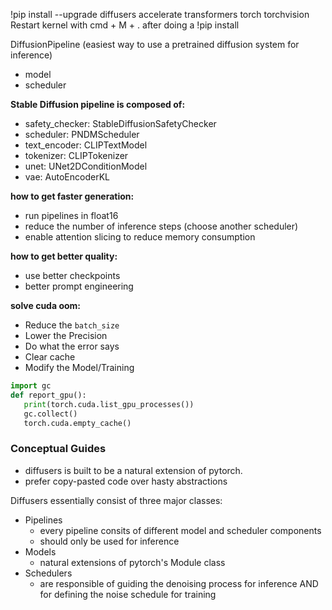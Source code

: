 !pip install --upgrade diffusers accelerate transformers torch torchvision
Restart kernel with cmd + M + . after doing a !pip install

DiffusionPipeline (easiest way to use a pretrained diffusion system for inference)

- model
- scheduler

**Stable Diffusion pipeline is composed of:**

- safety_checker: StableDiffusionSafetyChecker
- scheduler: PNDMScheduler
- text_encoder: CLIPTextModel
- tokenizer: CLIPTokenizer
- unet: UNet2DConditionModel
- vae: AutoEncoderKL

**how to get faster generation:**

- run pipelines in float16
- reduce the number of inference steps (choose another scheduler)
- enable attention slicing to reduce memory consumption

**how to get better quality:**

- use better checkpoints
- better prompt engineering

**solve cuda oom:**

- Reduce the `batch_size`
- Lower the Precision
- Do what the error says
- Clear cache
- Modify the Model/Training

```py
import gc
def report_gpu():
   print(torch.cuda.list_gpu_processes())
   gc.collect()
   torch.cuda.empty_cache()
```

### Conceptual Guides

- diffusers is built to be a natural extension of pytorch.
- prefer copy-pasted code over hasty abstractions

Diffusers essentially consist of three major classes:

- Pipelines
  - every pipeline consits of different model and scheduler components
  - should only be used for inference
- Models
  - natural extensions of pytorch's Module class
- Schedulers
  - are responsible of guiding the denoising process for inference AND for defining the noise schedule for training
